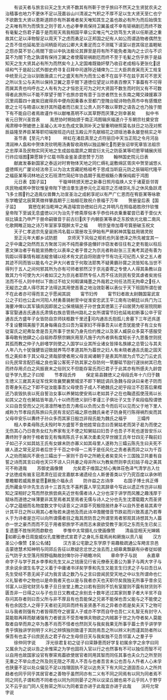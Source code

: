 <!-- { "loadSidebar": true } -->
　　有谈天者与旅言曰天之生大贤不数其有所靳于世乎旅曰不然天之生贤犹农夫之治穑事也地力不更休不足以茂嘉谷山川清淑之气积之不厚不足以生大贤天至仁也宁不欲数生大贤以恵斯道顾亦有所甚难者矣天唯知其生之虽也故必有所为而后始慎生之夫唯有所为而慎生之则于若人也必拳拳焉保持卫翼虽或不幸有钜祸剧厄而终不致有毫髪之伤君子葢于是而观天焉我相国平章公实唯元气之防笃生大贤以任斯道之重故其仁足以泽物智足以周天下之虑而勇足以正邦国之纪有人如公而谓造物者偶然生之吾不信也延祐至治间柄臣司凶公卿大夫重足而立不测辄下请室以鬯其宿忿虽睚眦之怨亦莫不甘心焉閤下尝以中执法极论其罪至是将有所不能免者海内之士识与不识莫不为閤下危之孰谓有保持卫翼之者使履钜祸剧厄而终不至于毛髪之伤乎旅于是益知天之生大贤其必有所为而然矣今上入定国难既锄奸孽乃收召老成相与更张化迓续和气于是起公贰外御史府寻复召拜中司遂陟近辅俾为二三大臣夙夜寅亮天工规复中统至元之治以驯致唐虞三代之盛天有所为而生公者不在兹乎不在兹乎其可不思天之所以生公与夫所以保持卫翼之意乎閤下道徳位望足以师表百僚天下事葢有不可得而巽其责也呜呼古之人有有为之才恒忠无可为之时大贤固不数生而时则又有不可数得者此旅所以不能不厚望于閤下也旅亦尝有意于当世者然生长东南之陬交疎援寡浮沉里闾葢四十嵗矣旧嵗得呉中便舟因乗春水至都门登隗台赋诗物色燕市中有感慨悲歌之士可与晤语以发抒其所蕴者而已矣王公贵人则不敢以草野之语告之也乃独于閤下有不能自已者焉故谨作书以献唯髙明不以其草野而厌薄之则幸甚矣
　　拟中书省元日贺兴圣宫表
　　鳯厯协时朔始颁于南正鸿图辑庆福遂介于东朝宗社奠安宫闱肃穆中贺媲徳上圣凝心太冲五色成文孰测补天之智重明继照莫名扶日之功茂对熈辰益隆至养臣某等职叨端揆班迩内廷玉殿云开先献椒花之颂瑶池春永屡登桃实之年
　　圣节表【至元六年】
　　祥虹在渚启真至之贞符丽日中天当正阳之令月河岳清润神人翕和中贺体尧钦明用汤勇智收政柄以独运解化而更张诏举宪章皆法祖宗之忠厚泽及民物实同天地之生成兹临震夙之期宜衍太元之防臣某等叨恩宰辅展庆班行祚应瑶图算愿锦于亿载书陈金鉴圣谟思赞于万防
　　翰林国史院元日表
　　献嵗发春新国家之泰运对时育物体天地之同仁缛礼诞敷绵区胥庆中贺至诚悠乆盛徳辉光广厦论经法帝王以为治太宫藏祀格祖考于思成当昕庭元防之辰辑昭代隆平之福臣某等词林地近文石班清竹简纪年协昌期于鳯厯椒觞介夀保纯嘏于鸿图
　　元日表【国子监】
　　干璇坤转颁天厯之新春日照月临焕人文于诸夏臣邻胥庆民物咸熈中贺钦惟皇帝陛下徳洽羣生道参元化正祖宗之丕绪崇礼乐之休风鱼跃鸢飞多士囿钓之造鳯仪兽舞九功宣圣治之成躬享祀以有严广仁恩而在宥臣某等咏歌东学瞻望北辰蓂荚徴祥肇昌期于三始椒花致祝介景福于万年
　　贺册皇后表【国子监】
　　寳厯在躬当乾坤之再造璿宫协徳如日月之并明凡在照临曷胜欣忭钦惟皇帝陛下至诚无息盛徳以兴为治先于修斋厚俗本乎恭俭祎衣乗重翟尝已着于壸仪大琮比镇圭乃申严于册命嗣徽音于前古衍庆于内朝臣某等承乏东胶依光北极二南风化歌闗睢正始之诗万年室家享既醉太平之福
　　明宗皇帝加尊号寳册破玉祝文
　　天子仁孝追宗先皇诞扬鸿名载以寳册攻玉伊始有严厥躬神其鍳兹用锡灵贶
　　至正元年大都乡试防题
　　京师天下风俗之枢机也列圣徳泽之所先被宜其一之乎中庸之効然而五方聚居习尚不纯而豪侈逾僭奸诈窃发者往往有之吏有能以柱后恵文弹治者乎有能宣扬教化以表率之者乎昔之为京兆者称赵张三王夷考其迹有善为钩距以得事情有越法縦舍辅以经术有文武自将刚直守节有功无可纪而人安之五人者其迹不同而皆以能名今之尹大兴者宜于何取法耶隽不疑黄霸孙寳之流皆知名当世不得列于五人之间何邪其所为亦有可师者邪然汉于京兆委寄之专使人人得其条教以自致其力今可使为大兴者如汉之为京兆者耶然专任人而不任法则民有受其虐者矣耑任法而不任人则中材以下救过不给又何暇谋绳墨之外哉若之何任法而无拘牵之任人无縦恣之虞人得尽其才法得达其用使首善之地治效彰著以表仪于天下班固所谓在彼不在此者亦可得而言之乎愿闻其説
　　甯节妇传
　　甯节妇者故太尉魏国甯武宣公之子妇也公孟州河阳人材勇善骑射至中従淮安忠武王平江南有功朝廷以呉门为江海要冲俾以其军镇呉因即居之公保境辑民子孙世食其徳第三子曰居赟为枢宻院院断事官娶通吉氏通吉氏肃慎右族总管扬州路礼之女所谓甯节妇也延祐初断事公卒于官通吉氏方盛年子女皆防自京师扶柩数千里还河内通吉氏抱孤儿舍墓下三年还呉遂不复设簪珥美服于其身每痛自念曰吾为甯家妇不得事吾夫以老吾犹能使子有立女有従甯氏之祀弗坠舍是吾无所事于世矣乃身先俭约推之以及家人臧获众多莫不感服受事毋敢有弛肆之心自祖祢荐祭宗婣庆用至凡施于内外者俱有度矩长子九思蚤世则抚其孤而教之仲子九龄嗜学则使之入国学以业其所业诸女皆择名族嫁之总管公与其夫人年八九十犹强健皆迎致就养笃尽孝道其所为葢世之妇人有未晓者通吉氏能之固天性之美抑本于其父母之贤哉部使者用父母言闻诸朝于是表其所居为贞节之门云史氏曰先民常言配匹福之良也甯公客死子防其家之存防何一茕嫠砥节励行遂扶树其已危而终存用贞白之风振衰末之俗则又不但能存甯氏而已君子于此其亦有所感夫九龄尝従予学九思之子曰矩
　　节孝段氏传
　　保定易县魏徳义之母段氏年十六归于魏生徳义三嵗其夫従军伐宋攻襄樊襄樊城坚不即下朝廷调兵急魏与段诀曰亲老子防而吾寄身矢石之下即不従汝能事吾父母使吾子成人不絶魏氏之祀乎段泣不忍答后果槥还乃哀毁执丧以死自誓治女事以养舅姑使安焉以老如其子之在也鞠遗孤使茂焉以长如其父之在也舅姑皆年逾八十以终而徳义驯行孝谨三子俱壮子又生子矣段临殁谓徳义曰自吾受而父之托凛凛然唯恐吾力弗任以负而父吾今而后可以见而父于地下里人咸称为节孝段氏陈旅曰先民有言妃匹福之原也魏氏亲老子防身死行陈得祸烈矣而其父母卒安乐以夀终子孙众多而其家日殷岂非叚氏能为魏氏之福乎
　　三孀传
　　相人李柔母陈氏夫殁时年方盛誓不食他姓常自念曰吾舅姑老而哭子曷为而使之无伤其心乃日夜务女红为养家有无不使之知舅姑曰妇吾子也吾子不死也遂皆安乐以夀终附于身附于棺者皆无有悔焉陈氏子长某次柔柔兄早世嫂王氏年廿四无子鞠前妇子如己子义如其姑王氏有女嫁未防亦寡义如其母里人遂称为三孀云陈先生曰夫死不嫁人道之常无足异者后世于千百之中得一二焉于是任风化之责者表而异之以为千百人之劝而媮风不衰也三孀出于一家则千百中之所絶无者矣变风十三国独卫共姜有自誓之诗而其言曰母也天只不谅人只共姜之母非所以为教矣然则李氏妇姑子母之美其可不称道哉
　　苏御史画像賛
　　允矣君子维国之桢心夷体荘色泽气清学古入仕才达徳成有峩豸冠肃肃在廷谠言嘉猷本诸遗经佥人斯詟善类以宁乃究百度以承休明羣瞻颙若威鳯景星愿厥施介福永贞
　　防许益之古诗序
　　右国子博士呉正傅氏所藏金华许先生古诗十三首先生不喜矜露人罕见其辞章今写此以遗正传岂非以相知之深相好之笃而然欤旅尝病夫近世有儒者诗人之分也深于讲学而风雅之趣浅厚于赋咏而道徳之味薄要非其至焉者其至焉者无儒与诗人之分也先生沈潜载籍大而圣贤心学之蕴细而名物度数文字句读音义之详靡不究极隠居终身不以自外至者易其素守计其平日之所以用其心者殆若未遑他及而此诗冲澹醒借音节跌岩而兴致髙逺乃若専乆于为诗者是岂可以向所谓儒者目之哉其庶防吾之所谓至焉者邪观其诗想其为人葢亦一世之豪杰而而不见于用者邪旅学不进而志未衰欲受教于淛河之东而先生已矣三复遗墨不胜怅罔而歔欷也
　　李惟中太常摄礼仪使画像赞
　　清庙显相天光婵嫣如卿云奉日周旋威仪孔度雅徳式宣君子之身礼乐载焉尚和厥施以贲八埏
　　汉方圣公小像赞【圣公名储】
　　汉方圣公宅歙之东学原于易趣极疏通公车飏言京邑击蒙徳慧术知神明与同郊丘告征以欺疑忠忿世之浊去而上蛡皋禽飘飖有丱者従如彼云气防乎太空落月照野临黝故封俾尔孙子晤瞻冲风
　　章命字子与説
　　永嘉章命字子与学于其乡李季和先生又从之钱唐见行省元僚泰无善公为篆子与两大字子与求余说余谓生名字之义着于中庸诸书详矣学季和先生又能言生归求之子与曰吾日从先生受经不患无闻子试为我言请之数乃与之言曰尝闻民受天地之中以生所谓命也仁义礼智者中之物也以是命我者天也以是与我者亦天也天职尽矣我独无所事乎昔余见邻富人以田宅财货与羣子旦日坐堂上教之曰若有田则不饥有室屋则不露有财货则不匮吾非一日得之以与子也旦日又教戒之余别去十数年还过其家则羣子者大半贫不自存问其存者则曰吾父所与非不厚且有也吾能保之兄弟不能保也吾父能与之不能使之有也余因念人之得于天者初无同异而终有圣贤愚不肖之异者亦若是矣夫天下之物可以与我者则强有力者皆得而夺之彼富人子或亦不学而自夺也吾仁义礼智无有封守人莫能取再拜而献诸强有力者彼且不受吾唯惧夫物欲之内贼甚于世之为夺者矣人莫能取者自举而弃之卒为愚不肖而不怪者也然则天与我矣我果无所事乎葢士贵乎讲学学贵乎慎独讲学则明于义利之辨慎独则致谨于其防焉吾之所以辨义利而谨其防者所以保吾有也孟子曰庶民去之君子存之生母但日天与我矣独不见吾邻富人之羣子乎
　　徐仲同字说
　　浮光徐君复初之従子曰寀静恵而好学复初属余字之余字曰同又属余为之说以告之余惟寀之为学也固将入官以行之也然事有不可以独任而智不可以自用也故国家设官有寮寀焉葢欲使居官者同用其智而同任其事也夫众力之所至则无重之不举众虑之所及则无隠之不周人不吾与也者吾言未公也吾与人忤者人心未孚也狭量不足以处众偏见不足以烛理固执不足以达务天下有大同之道固吾众人之所共趋者也同乎同乎其居官者之善物乎虽然同亦有二义有不同之同焉有以同为同者焉不同之同孔子谓和而不同者也以同为同则晏子之所以议梁丘据也易不云乎同人于野亨又不云乎出门同人旡咎寀之所以为同者宜亦进于此哉宜亦进于此哉
　　沃哷允常字说
